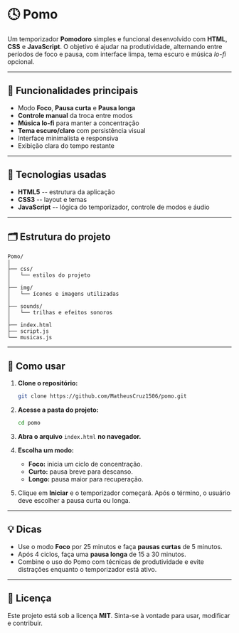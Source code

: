 # 🕓 Pomo

Um temporizador **Pomodoro** simples e funcional desenvolvido com 
**HTML**, **CSS** e **JavaScript**.
O objetivo é ajudar na produtividade, alternando entre períodos de foco
e pausa, com interface limpa, tema escuro e música *lo-fi* opcional.

------------------------------------------------------------------------

## 📌 Funcionalidades principais

-   Modo **Foco**, **Pausa curta** e **Pausa longa**
-   **Controle manual** da troca entre modos
-   **Música lo-fi** para manter a concentração
-   **Tema escuro/claro** com persistência visual
-   Interface minimalista e responsiva
-   Exibição clara do tempo restante

------------------------------------------------------------------------

## 🧰 Tecnologias usadas

-   **HTML5** -- estrutura da aplicação
-   **CSS3** -- layout e temas
-   **JavaScript** -- lógica do temporizador, controle de modos e áudio

------------------------------------------------------------------------

## 🗂️ Estrutura do projeto

    Pomo/
    │
    ├── css/
    │   └── estilos do projeto
    │
    ├── img/
    │   └── ícones e imagens utilizadas
    │
    ├── sounds/
    │   └── trilhas e efeitos sonoros
    │
    ├── index.html
    ├── script.js
    └── musicas.js

------------------------------------------------------------------------

## 🚀 Como usar

1.  **Clone o repositório:**

    ``` bash
    git clone https://github.com/MatheusCruz1506/pomo.git
    ```

2.  **Acesse a pasta do projeto:**

    ``` bash
    cd pomo
    ```

3.  **Abra o arquivo** `index.html` **no navegador.**

4.  **Escolha um modo:**

    -   **Foco:** inicia um ciclo de concentração.
    -   **Curto:** pausa breve para descanso.
    -   **Longo:** pausa maior para recuperação.

5.  Clique em **Iniciar** e o temporizador começará.
    Após o término, o usuário deve escolher a pausa curta ou longa.

------------------------------------------------------------------------

## 💡 Dicas

-   Use o modo **Foco** por 25 minutos e faça **pausas curtas** de 5
    minutos.
-   Após 4 ciclos, faça uma **pausa longa** de 15 a 30 minutos.
-   Combine o uso do Pomo com técnicas de produtividade e evite
    distrações enquanto o temporizador está ativo.

------------------------------------------------------------------------


## 📄 Licença

Este projeto está sob a licença **MIT**.
Sinta-se à vontade para usar, modificar e contribuir.
